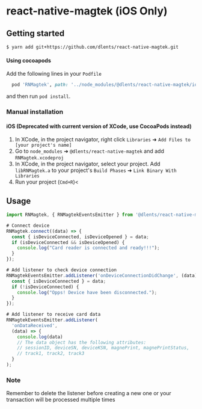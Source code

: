 # react-native-magtek (iOS Only)

## Getting started
`$ yarn add git+https://github.com/dlents/react-native-magtek.git`

#### Using cocoapods
Add the following lines in your `Podfile`
```ruby
  pod 'RNMagtek', path: '../node_modules/@dlents/react-native-magtek/ios'
```
and then run `pod install`.

### Manual installation

#### iOS (Deprecated with current version of XCode, use CocoaPods instead)
1. In XCode, in the project navigator, right click `Libraries` ➜ `Add Files to [your project's name]`
2. Go to `node_modules` ➜ `@dlents/react-native-magtek` and add `RNMagtek.xcodeproj`
3. In XCode, in the project navigator, select your project. Add `libRNMagtek.a` to your project's `Build Phases` ➜ `Link Binary With Libraries`
4. Run your project (`Cmd+R`)<

## Usage
```javascript
import RNMagtek, { RNMagtekEventsEmitter } from '@dlents/react-native-magtek';

# Connect device
RNMagtek.connect((data) => {
  const { isDeviceConnected, isDeviceOpened } = data;
  if (isDeviceConnected && isDeviceOpened) {
    console.log("Card reader is connected and ready!!!");
  }
});

# Add listener to check device connection
RNMagtekEventsEmitter.addListener('onDeviceConnectionDidChange', (data) => {
  const { isDeviceConnected } = data;
  if (!isDeviceConnected) {
    console.log("Opps! Device have been disconnected.");
  }
});

# Add listener to receive card data
RNMagtekEventsEmitter.addListener(
  'onDataReceived',
  (data) => {
    console.log(data)
    // The data object has the following attributes:
    // sessionID, deviceSN, deviceKSN, magnePrint, magnePrintStatus,
    // track1, track2, track3
  }
);
```
### Note
Remember to delete the listener before creating a new one or your transaction will be processed multiple times
